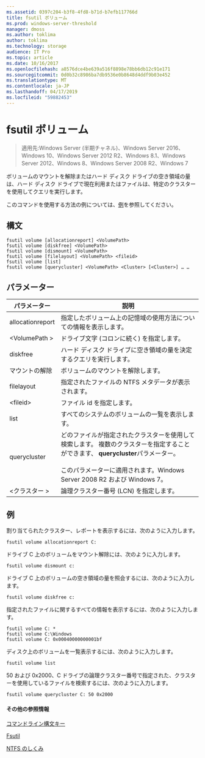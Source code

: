 ```yaml
---
ms.assetid: 0397c204-b3f8-4fd8-b71d-b7efb117766d
title: fsutil ボリューム
ms.prod: windows-server-threshold
manager: dmoss
ms.author: toklima
author: toklima
ms.technology: storage
audience: IT Pro
ms.topic: article
ms.date: 10/16/2017
ms.openlocfilehash: a8576dce4be639a516f8898e78bb6db12c91e171
ms.sourcegitcommit: 0d0b32c8986ba7db9536e0b8648d4ddf9b03e452
ms.translationtype: MT
ms.contentlocale: ja-JP
ms.lasthandoff: 04/17/2019
ms.locfileid: "59882453"
---
```

# <a name="fsutil-volume"></a>fsutil ボリューム
>適用先:Windows Server (半期チャネル)、Windows Server 2016、Windows 10、Windows Server 2012 R2、Windows 8.1、Windows Server 2012、Windows 8、Windows Server 2008 R2、Windows 7

ボリュームのマウントを解除またはハード ディスク ドライブの空き領域の量は、ハード ディスク ドライブで現在利用またはファイルは、特定のクラスターを使用してクエリを実行します。

このコマンドを使用する方法の例については、[例](#BKMK_examples)を参照してください。

## <a name="syntax"></a>構文

```
fsutil volume [allocationreport] <VolumePath>
fsutil volume [diskfree] <VolumePath>
fsutil volume [dismount] <VolumePath>
fsutil volume [filelayout] <VolumePath> <fileid>
fsutil volume [list]
fsutil volume [querycluster] <VolumePath> <Cluster> [<Cluster>] … …
```

## <a name="parameters"></a>パラメーター

|パラメーター|説明|
|-------------|---------------|
|allocationreport|指定したボリューム上の記憶域の使用方法についての情報を表示します。|
|\<VolumePath >|ドライブ文字 (コロンに続く) を指定します。|
|diskfree|ハード ディスク ドライブに空き領域の量を決定するクエリを実行します。|
|マウントの解除|ボリュームのマウントを解除します。|
|filelayout|指定されたファイルの NTFS メタデータが表示されます。|
|\<fileid>|ファイル id を指定します。|
|list|すべてのシステムのボリュームの一覧を表示します。|
|querycluster|どのファイルが指定されたクラスターを使用して検索します。 複数のクラスターを指定することができます、 **querycluster**パラメーター。<br /><br />このパラメーターに適用されます。Windows Server 2008 R2 および Windows 7。|
|\<クラスター >|論理クラスター番号 (LCN) を指定します。|

## <a name="BKMK_examples"></a>例
割り当てられたクラスター、レポートを表示するには、次のように入力します。

```
fsutil volume allocationreport C:
```

ドライブ C 上のボリュームをマウント解除には、次のように入力します。

```
fsutil volume dismount c:
```

ドライブ C 上のボリュームの空き領域の量を照会するには、次のように入力します。

```
fsutil volume diskfree c:
```

指定されたファイルに関するすべての情報を表示するには、次のように入力します。

```
fsutil volume C: *
fsutil volume C:\Windows
fsutil volume C: 0x00040000000001bf
```

ディスク上のボリュームを一覧表示するには、次のように入力します。

```
fsutil volume list
```

50 および 0x2000、C ドライブの論理クラスター番号で指定された、クラスターを使用しているファイルを検索するには、次のように入力します。

```
fsutil volume querycluster C: 50 0x2000
```

#### <a name="additional-references"></a>その他の参照情報
[コマンドライン構文キー](Command-Line-Syntax-Key.md)

[Fsutil](Fsutil.md)

[NTFS のしくみ](https://go.microsoft.com/fwlink/?LinkId=183396)


